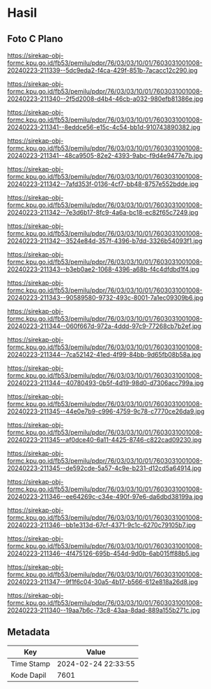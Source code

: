 # Hasil

## Foto C Plano

https://sirekap-obj-formc.kpu.go.id/fb53/pemilu/pdpr/76/03/03/10/01/7603031001008-20240223-211339--5dc9eda2-f4ca-429f-851b-7acacc12c290.jpg

https://sirekap-obj-formc.kpu.go.id/fb53/pemilu/pdpr/76/03/03/10/01/7603031001008-20240223-211340--2f5d2008-d4b4-46cb-a032-980efb81386e.jpg

https://sirekap-obj-formc.kpu.go.id/fb53/pemilu/pdpr/76/03/03/10/01/7603031001008-20240223-211341--8eddce56-e15c-4c54-bb1d-910743890382.jpg

https://sirekap-obj-formc.kpu.go.id/fb53/pemilu/pdpr/76/03/03/10/01/7603031001008-20240223-211341--48ca9505-82e2-4393-9abc-f9d4e9477e7b.jpg

https://sirekap-obj-formc.kpu.go.id/fb53/pemilu/pdpr/76/03/03/10/01/7603031001008-20240223-211342--7afd353f-0136-4cf7-bb48-8757e552bdde.jpg

https://sirekap-obj-formc.kpu.go.id/fb53/pemilu/pdpr/76/03/03/10/01/7603031001008-20240223-211342--7e3d6b17-8fc9-4a6a-bc18-ec82f65c7249.jpg

https://sirekap-obj-formc.kpu.go.id/fb53/pemilu/pdpr/76/03/03/10/01/7603031001008-20240223-211342--3524e84d-357f-4396-b7dd-3326b54093f1.jpg

https://sirekap-obj-formc.kpu.go.id/fb53/pemilu/pdpr/76/03/03/10/01/7603031001008-20240223-211343--b3eb0ae2-1068-4396-a68b-f4c4dfdbd1f4.jpg

https://sirekap-obj-formc.kpu.go.id/fb53/pemilu/pdpr/76/03/03/10/01/7603031001008-20240223-211343--90589580-9732-493c-8001-7a1ec09309b6.jpg

https://sirekap-obj-formc.kpu.go.id/fb53/pemilu/pdpr/76/03/03/10/01/7603031001008-20240223-211344--060f667d-972a-4ddd-97c9-77268cb7b2ef.jpg

https://sirekap-obj-formc.kpu.go.id/fb53/pemilu/pdpr/76/03/03/10/01/7603031001008-20240223-211344--7ca52142-41ed-4f99-84bb-9d65fb08b58a.jpg

https://sirekap-obj-formc.kpu.go.id/fb53/pemilu/pdpr/76/03/03/10/01/7603031001008-20240223-211344--40780493-0b5f-4d19-98d0-d7306acc799a.jpg

https://sirekap-obj-formc.kpu.go.id/fb53/pemilu/pdpr/76/03/03/10/01/7603031001008-20240223-211345--44e0e7b9-c996-4759-9c78-c7770ce26da9.jpg

https://sirekap-obj-formc.kpu.go.id/fb53/pemilu/pdpr/76/03/03/10/01/7603031001008-20240223-211345--af0dce40-6a11-4425-8746-c822cad09230.jpg

https://sirekap-obj-formc.kpu.go.id/fb53/pemilu/pdpr/76/03/03/10/01/7603031001008-20240223-211345--de592cde-5a57-4c9e-b231-d12cd5a64914.jpg

https://sirekap-obj-formc.kpu.go.id/fb53/pemilu/pdpr/76/03/03/10/01/7603031001008-20240223-211346--ee64269c-c34e-490f-97e6-da6dbd38199a.jpg

https://sirekap-obj-formc.kpu.go.id/fb53/pemilu/pdpr/76/03/03/10/01/7603031001008-20240223-211346--bb1e313d-67cf-4371-9c1c-6270c79105b7.jpg

https://sirekap-obj-formc.kpu.go.id/fb53/pemilu/pdpr/76/03/03/10/01/7603031001008-20240223-211346--4f475126-695b-454d-9d0b-6ab015ff88b5.jpg

https://sirekap-obj-formc.kpu.go.id/fb53/pemilu/pdpr/76/03/03/10/01/7603031001008-20240223-211347--9f1f6c04-30a5-4b17-b566-612e818a26d8.jpg

https://sirekap-obj-formc.kpu.go.id/fb53/pemilu/pdpr/76/03/03/10/01/7603031001008-20240223-211340--19aa7b6c-73c8-43aa-8dad-889a155b271c.jpg


## Metadata

| Key        | Value               |
| ---------- | ------------------- |
| Time Stamp | 2024-02-24 22:33:55 |
| Kode Dapil | 7601                |



